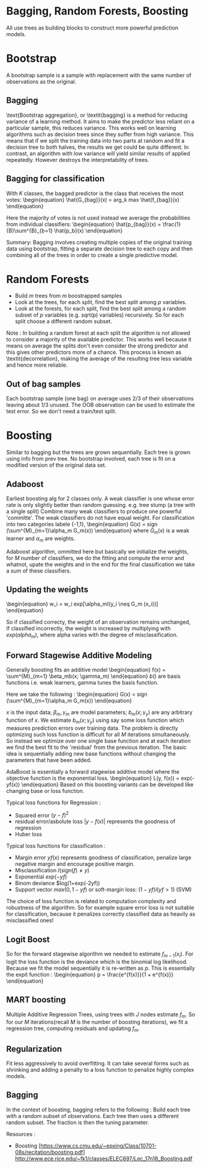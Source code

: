# Bagging, Random Forests, Boosting
All use trees as building blocks to construct more powerful prediction models.

# Bootstrap
A bootstrap sample is a sample with replacement with the same number of observations as the original.

## Bagging
\text{Bootstrap aggregation}, or \textit{bagging} is a method for reducing variance of a learning method.
It aims to make the predictor less reliant on a particular sample, this reduces variance.
This works well on learning algorithms such as decision trees since they suffer from high variance. This means that if we split the training data into two parts at random and fit a decision tree to both halves, the results we get could be quite different.
In contrast, an algorithm with low variance will yield similar results of applied repeatedly.
However destroys the interpretability of trees.

## Bagging for classification
With $K$ classes, the bagged predictor is the class that receives the most votes:
\begin{equation}
\hat{G_{bag}}(x) = arg_k max \hat{f_{bag}}(x)
\end{equation}

Here the majority of votes is not used instead we average the probabilities from individual classifiers:
\begin{equation}
\hat{p_{bag}}(x) = \frac{1}{B}\sum^{B}_{b=1} \hat{p_b}(x)
\end{equation}

Summary: Bagging involves creating multiple copies of the original training data using bootstrap, fitting a separate decision tree to each copy and then combining all of the trees in order to create a single predictive model.

# Random Forests
- Build $m$ trees from $m$ boostrapped samples
- Look at the trees, for each split, find the best split among $p$ variables.
- Look at the forests, for each split, find the best split among a random subset of $p$ variables (e.g. sqrt(p) variables) recursively. So for each split choose a different random subset.

Note : In building a random forest at each split the algorithm is not allowed to consider a majority of the available predictor. This works well because it means on average the splits don't even consider the strong predictor and this gives other predictors more of a chance. This process is known as \textit{decorrelation}, making the average of the resulting tree less variable and hence more reliable.

## Out of bag samples
Each bootstrap sample (one bag) on average uses 2/3 of their observations leaving about 1/3 unused.
The OOB observation can be used to estimate the test error. So we don't need a train/test split.

# Boosting
Similar to bagging but the trees are grown sequentially. Each tree is grown using info from prev tree. No bootstrap involved, each tree is fit on a modified version of the original data set.

## Adaboost
Earliest boosting alg for 2 classes only.
A weak classifier is one whose error rate is only slightly better than random guessing. e.g. tree stump (a tree with a single split)
Combine many weak classifiers to produce one powerful 'committe'. The weak classifiers do not have equal weight.
For classification into two categories labele {-1,1},
\begin{equation}
G(x) = sign (\sum^{M}_{m=1}\alpha_m G_m(x))
\end{equation}
where $G_m(x)$ is a weak learner and $\alpha_m$ are weights.

Adaboost algorithm, ommitted here but basically we initialize the weights, for $M$ number of classifiers, we do the fitting and compute the error and whatnot, upate the weights and in the end for the final classification we take a sum of these classifiers.
## Updating the weights
\begin{equation}
w_i = w_i exp[\alpha_mI(y_i \neq G_m (x_i))]
\end{equation}

So if classified correcty, the weight of an observation remains unchanged,
If classified incorrectly, the weight is increased by multiplying with $exp(alpha_m)$, where alpha varies with the degree of misclassification.

## Forward Stagewise Additive Modeling
Generally boosting fits an additive model
\begin{equation}
f(x) = \sum^{M}_{m=1} \beta_mb(x; \gamma_m)
\end{equation}
$b()$ are basis functions i.e. weak learners, gamma tunes the basis function.

Here we take the following :
\begin{equation}
G(x) = sign (\sum^{M}_{m=1}\alpha_m G_m(x))
\end{equation}

$x$ is the input data; ${\beta_m, \gamma_m}$ are model parameters;
$b_m(x;\gamma_y)$ are any arbitrary function of $x$.
We estimate $b_m(x;\gamma_y)$ using say some loss function which measures prediction errors over training data.
The problem is directly optimizing such loss function is difficult for all $M$ iterations simultaneously.
So instead we optimize over one single base function and at each iteration we find the best fit to the 'residual' from the previous iteration. The basic idea is sequentially adding new base functions without changing the parameters that have been added.

AdaBoost is essentially a forward stagewise additive model where the objective function is the exponential loss.
\begin{equation}
L(y, f(x)) = exp(-yf(x))
\end{equation}
Based on this boosting variants can be developed like changing base or loss function.

Typical loss functions for Regression :

- Squared error $(y - f)^2$
- residual error/asbolute loss $|y - f(x)|$ represents the goodness of regression
- Huber loss

Typical loss functions for classification :

- Margin error $yf(x)$ represents goodness of classification, penalize large negative margin and encourage positive margin.
- Misclassification  $I(sign(f) \neq y)$
- Exponential  $exp(-yf)$
- Binom deviance $log(1+exp(-2yf))
- Support vector  $max(0,1 - yf)$  or soft-margin loss: $(1 − yf)I(yf > 1)$ (SVM)

The choice of loss function is related to computation complexity and robustness of the algorithm.
So for example square error loss is not suitable for classification, because it penalizes correctly classified data as heavily as misclassified ones!

## Logit Boost
So for the forward stagewise algorithm we needed to estimate $f_{m-1}(x_i)$.
For logit the loss function is the deviance which is the binomial log likelihood. Because we fit the model sequentially it is re-written as $p$. This is essentially the expit function :
\begin{equation}
p = \frac{e^{f(x)}}{1 + e^{f(x)}}
\end{equation}

## MART boosting
Multiple Additive Regression Trees, using trees with $J$ nodes estimate $f_m$.
So for our $M$ iterations(recall $M$ is the number of boosting iterations), we fit a regression tree, computing residuals and updating $f_m$.


## Regularization
Fit less aggressively to avoid overfitting. It can take several forms such as shrinking and adding a penalty to a loss function to penalize highly complex models.

## Bagging
In the context of boosting, bagging refers to the following :
Build each tree with a random subset of observations. Each tree then uses a different random subset. The fraction is then the tuning parameter.


Resources : 
- Boosting 
[https://www.cs.cmu.edu/~epxing/Class/10701-08s/recitation/boosting.pdf]
http://www.ece.rice.edu/~fk1/classes/ELEC697/Lec_17n18_Boosting.pdf
